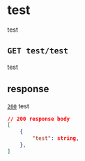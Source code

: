 # test
test
## `GET test/test`
test
## response
[`200`](https://developer.mozilla.org/en-US/docs/Web/HTTP/Status) test<br>
```json
// 200 response body
[
	{
		"test": string,
	},
]
```
